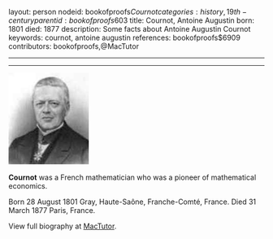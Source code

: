 layout: person
nodeid: bookofproofs$Cournot
categories: history,19th-century
parentid: bookofproofs$603
title: Cournot, Antoine Augustin
born: 1801
died: 1877
description: Some facts about Antoine Augustin Cournot
keywords: cournot, antoine augustin
references: bookofproofs$6909
contributors: bookofproofs,@MacTutor

---


---

![Cournot.jpg](https://github.com/bookofproofs/bookofproofs.github.io/blob/main/_sources/_assets/images/portraits/Cournot.jpg?raw=true)

**Cournot** was a French mathematician who was a pioneer of mathematical economics.

Born 28 August 1801 Gray, Haute-Saône, Franche-Comté, France. Died 31 March 1877 Paris, France.


View full biography at [MacTutor](https://mathshistory.st-andrews.ac.uk/Biographies/Cournot/).